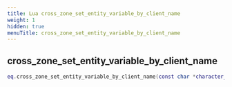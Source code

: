 ```yaml
---
title: Lua cross_zone_set_entity_variable_by_client_name
weight: 1
hidden: true
menuTitle: cross_zone_set_entity_variable_by_client_name
---
```

## cross_zone_set_entity_variable_by_client_name
```lua
eq.cross_zone_set_entity_variable_by_client_name(const char *character_name, const char *variable_name, const char *variable_value) -- void
```
